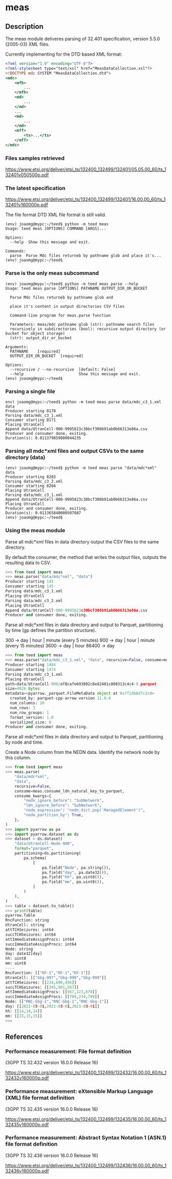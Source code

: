 # meas

## Description

The meas module deliveres parsing of 32.401 specification, version 5.5.0 (2005-03) XML files.

Currently implementing for the DTD based XML format:

```xml
<?xml version="1.0" encoding="UTF-8"?>
<?xml-stylesheet type="text/xsl" href="MeasDataCollection.xsl"?>
<!DOCTYPE mdc SYSTEM "MeasDataCollection.dtd">
<mdc>
    <mfh>
        ...
    </mfh>
    <md>
        ...
    </md>
    ...
    <md>
        ...
    </md>
    <mff>
        <ts>...</ts>
    </mff>
</mdc>
```

### Files samples retrieved

https://www.etsi.org/deliver/etsi_ts/132400_132499/132401/05.05.00_60/ts_132401v050500p.pdf

### The latest specification

https://www.etsi.org/deliver/etsi_ts/132400_132499/132401/16.00.00_60/ts_132401v160000p.pdf

The file format DTD XML file format is still valid.

```shell
(env) joaomg@mypc:~/teed$ python -m teed meas
Usage: teed meas [OPTIONS] COMMAND [ARGS]...

Options:
  --help  Show this message and exit.

Commands:
  parse  Parse Mdc files returneb by pathname glob and place it's...
(env) joaomg@mypc:~/teed$
```

### Parse is the only meas subcommand

```shell
(env) joaomg@mypc:~/teed$ python -m teed meas parse --help
Usage: teed meas parse [OPTIONS] PATHNAME OUTPUT_DIR_OR_BUCKET

  Parse Mdc files returneb by pathname glob and

  place it's content in output directories CSV files

  Command-line program for meas.parse function

  Parameters: meas/mdc pathname glob (str): pathname search files
  recursively in subdirectories (bool): recursive output directory (or bucket for object storage)
  (str): output_dir_or_bucket

Arguments:
  PATHNAME    [required]
  OUTPUT_DIR_OR_BUCKET  [required]

Options:
  --recursive / --no-recursive  [default: False]
  --help                        Show this message and exit.
(env) joaomg@mypc:~/teed$
```

### Parsing a single file

```shell
env) joaomg@mypc:~/teed$ python -m teed meas parse data/mdc_c3_1.xml data
Producer starting 8170
Parsing data/mdc_c3_1.xml
Consumer starting 8171
Placing UtranCell
Append data/UtranCell-900-9995823c30bcf308b91ab0b66313e86a.csv
Producer and consumer done, exiting.
Duration(s): 0.011379859000044235
```

### Parsing all mdc\*xml files and output CSVs to the same directory (data)

```shell
(env) joaomg@mypc:~/teed$ python -m teed meas parse "data/mdc*xml" data
Producer starting 8203
Parsing data/mdc_c3_2.xml
Consumer starting 8204
Placing UtranCell
Parsing data/mdc_c3_1.xml
Append data/UtranCell-900-9995823c30bcf308b91ab0b66313e86a.csv
Placing UtranCell
Producer and consumer done, exiting.
Duration(s): 0.011365840000507887
(env) joaomg@mypc:~/teed$
```

### Using the meas module

Parse all mdc\*xml files in data directory output the CSV files to the same directory.

By default the consumer, the method that writes the output files, outputs the resulting data to CSV.

```python
>>> from teed import meas
>>> meas.parse("data/mdc*xml", "data")
Producer starting 143
Consumer starting 145
Parsing data/mdc_c3_1.xml
Placing UtranCell
Parsing data/mdc_c3_2.xml
Placing UtranCell
Append data/UtranCell-900-9995823c30bcf308b91ab0b66313e86a.csv
Producer and consumer done, exiting.
```

Parse all mdc\*xml files in data directory and output to Parquet, partitioning by time (gp defines the partition structure).

300 -> day | hour | minute (every 5 minutes)
900 -> day | hour | minute (every 15 minutes)
3600 -> day | hour
86400 -> day

```python
>>> from teed import meas
>>> meas.parse("data/mdc_c3_1.xml", "data", recursive=False, consume=meas.consume_ldn_natural_key_to_parquet)
Producer starting 1464
Consumer starting 1474
Parsing data/mdc_c3_1.xml
Placing UtranCell
path=data/UtranCell-900/ef8cafe693802c8e82481c808313c4c4-0.parquet
size=4026 bytes
metadata=<pyarrow._parquet.FileMetaData object at 0x7f2db8dfc2c0>
  created_by: parquet-cpp-arrow version 11.0.0
  num_columns: 10
  num_rows: 3
  num_row_groups: 1
  format_version: 1.0
  serialized_size: 0
Producer and consumer done, exiting.
```

Parse all mdc\*xml files in data directory and output to Parquet, partitioning by node and time.

Create a Node column from the NEDN data. Identify the network node by this column.

```python
>>> from teed import meas
>>> meas.parse(
    "data/mdc*xml",
    "data",
    recursive=False,
    consume=meas.consume_ldn_natural_key_to_parquet,
    consume_kwargs={
        "nedn_ignore_before": "SubNetwork",
        "ldn_ignore_before": "SubNetwork",
        "node_expression": "nedn_dict.pop('ManagedElement')",
        "node_partition_by": True,
    },
)
>>> import pyarrow as pa
>>> import pyarrow.dataset as ds
>>> dataset = ds.dataset(
    "data/UtranCell-Node-900",
    format="parquet",
    partitioning=ds.partitioning(
        pa.schema(
            [
                pa.field("Node", pa.string()),
                pa.field("day", pa.date32()),
                pa.field("hh", pa.uint8()),
                pa.field("mm", pa.uint8()),
            ]
        )
    ),
)
>>> table = dataset.to_table()
>>> print(table)
pyarrow.Table
RncFunction: string
UtranCell: string
attTCHSeizures: int64
succTCHSeizures: int64
attImmediateAssignProcs: int64
succImmediateAssignProcs: int64
Node: string
day: date32[day]
hh: uint8
mm: uint8
----
RncFunction: [["RF-1","RF-1","RF-1"]]
UtranCell: [["Gbg-997","Gbg-998","Gbg-999"]]
attTCHSeizures: [[234,890,456]]
succTCHSeizures: [[345,901,567]]
attImmediateAssignProcs: [[567,123,678]]
succImmediateAssignProcs: [[789,234,789]]
Node: [["RNC-Gbg-1","RNC-Gbg-1","RNC-Gbg-1"]]
day: [[2021-03-01,2021-03-01,2021-03-01]]
hh: [[14,14,14]]
mm: [[15,15,15]]
>>>
```

## References

### Performance measurement: File format definition

(3GPP TS 32.432 version 16.0.0 Release 16)

https://www.etsi.org/deliver/etsi_ts/132400_132499/132432/16.00.00_60/ts_132432v160000p.pdf

### Performance measurement: eXtensible Markup Language (XML) file format definition

(3GPP TS 32.435 version 16.0.0 Release 16)

https://www.etsi.org/deliver/etsi_ts/132400_132499/132435/16.00.00_60/ts_132435v160000p.pdf

### Performance measurement: Abstract Syntax Notation 1 (ASN.1) file format definition

(3GPP TS 32.436 version 16.0.0 Release 16)

https://www.etsi.org/deliver/etsi_ts/132400_132499/132436/16.00.00_60/ts_132436v160000p.pdf
